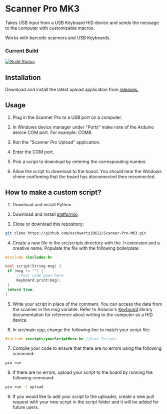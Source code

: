 # Scanner Pro MK3
Takes USB input from a USB Keyboard HID device and sends the message to the computer with customizable macros.

Works with barcode scanners and USB Keyboards.

### Current Build
[![Build Status](https://travis-ci.com/oschwartz10612/Scanner-Pro-MK3.svg?branch=master)](https://travis-ci.com/oschwartz10612/Scanner-Pro-MK3)

## Installation
Download and install the latest upload application from [releases.](https://github.com/oschwartz10612/Scanner-Pro-MK3/releases)

## Usage
1. Plug in the Scanner Pro to a USB port on a computer.

2. In Windows device manager under "Ports" make note of the Arduino device COM port. For example: COM8.

3. Run the "Scanner Pro Upload" application.

4. Enter the COM port.

5. Pick a script to download by entering the corresponding number.

6. Allow the script to download to the board. You should hear the Windows chime confirming that the board has disconnected then reconnected.

## How to make a custom script?
1. Download and install Python.

2. Download and install [platformio](https://platformio.org/install/cli).

3. Clone or download this repository:
```bash
git clone https://github.com/oschwartz10612/Scanner-Pro-MK3.git
```

4. Create a new file in the src/scripts directory with the .h extension and a creative name. Populate the file with the following boilerplate:
```c++
#include <includes.h>

bool script(String msg) {
 if (msg != "") {
     //Your code goes here
     Keyboard.print(msg);
 }
 return true;
}
```

5. Write your script in place of the comment. You can access the data from the scanner in the msg variable. Refer to Arduino's [Keyboard](https://www.arduino.cc/reference/en/language/functions/usb/keyboard/) library documentation for reference about writing to the computer as a HID device.

6. In src/main.cpp, change the following line to match your script file:
```c++
#include <scripts/yourScriptHere.h> //User Scripts
```

7. Compile your code to ensure that there are no errors using the following command:
```bash
pio run
```

8. If there are no errors, upload your script to the board by running the following command:
```bash
pio run -t upload
```

9. If you would like to add your script to the uploader, create a new pull request with your new script in the script folder and it will be added for future users.

